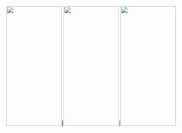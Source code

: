 <img src="https://user-images.githubusercontent.com/102961077/223093459-a14bacfd-2ace-43db-bcab-9f6f9583c470.png" width="145" height="313">|<img src="https://user-images.githubusercontent.com/102961077/223093470-4eb09499-84ae-4351-96bf-65aae58c6d7b.png" width="145" height="313">|<img src="https://user-images.githubusercontent.com/102961077/223094214-0f5afeb2-e9a2-44c9-aa97-b205e8a50c01.png" width="145" height="313">
